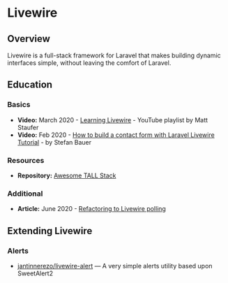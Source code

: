 # Livewire

## Overview

Livewire is a full-stack framework for Laravel that makes building  dynamic interfaces simple, without leaving the comfort of Laravel.

## Education

### Basics

* **Video:** March 2020 - [Learning Livewire](https://www.youtube.com/playlist?list=PLgJIx0-UaB9QYjno8U4Sw_u_NrSCanQYB) - YouTube playlist by Matt Staufer
* **Video:** Feb 2020 - [How to build a contact form with Laravel Livewire Tutorial](https://www.youtube.com/watch?v=Qljh8w5YX44&feature=youtu.be) - by Stefan Bauer

### Resources

* **Repository:** [Awesome TALL Stack](https://github.com/blade-ui-kit/awesome-tall-stack)

### Additional

* **Article:** June 2020 - [Refactoring to Livewire polling](https://johnbraun.blog/posts/refactoring-to-livewire-polling)

## Extending Livewire

### Alerts

* [jantinnerezo/livewire-alert](https://github.com/jantinnerezo/livewire-alert) — A very simple alerts utility based upon SweetAlert2